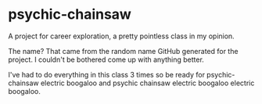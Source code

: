 # psychic-chainsaw
A project for career exploration, a pretty pointless class in my opinion.

The name? That came from the random name GitHub generated for the project. I couldn't be bothered come up with anything better.

I've had to do everything in this class 3 times so be ready for psychic-chainsaw electric boogaloo and psychic chainsaw electric boogaloo electric boogaloo.
